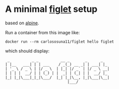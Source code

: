 # A minimal [figlet](http://www.figlet.org/) setup

based on [alpine](https://hub.docker.com/_/alpine/).

Run a container from this image like:
```terminal
docker run --rm carlososuna11/figlet hello figlet
```

which should display:
```terminal
 _          _ _          __ _       _      _
| |__   ___| | | ___    / _(_) __ _| | ___| |_
| '_ \ / _ \ | |/ _ \  | |_| |/ _` | |/ _ \ __|
| | | |  __/ | | (_) | |  _| | (_| | |  __/ |_
|_| |_|\___|_|_|\___/  |_| |_|\__, |_|\___|\__|
                            |___/
```
